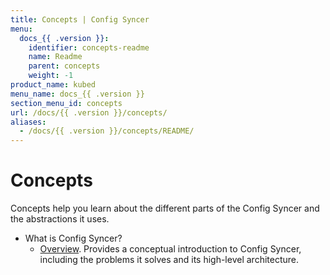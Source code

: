 ```yaml
---
title: Concepts | Config Syncer
menu:
  docs_{{ .version }}:
    identifier: concepts-readme
    name: Readme
    parent: concepts
    weight: -1
product_name: kubed
menu_name: docs_{{ .version }}
section_menu_id: concepts
url: /docs/{{ .version }}/concepts/
aliases:
  - /docs/{{ .version }}/concepts/README/
---
```


# Concepts

Concepts help you learn about the different parts of the Config Syncer and the abstractions it uses.

- What is Config Syncer?
  - [Overview](/docs/concepts/what-is-kubed/overview.md). Provides a conceptual introduction to Config Syncer, including the problems it solves and its high-level architecture.
